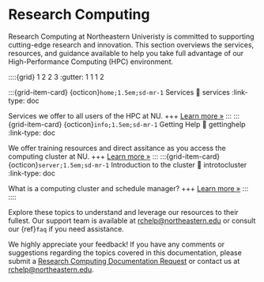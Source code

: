 # Research Computing

Research Computing at Northeastern Univeristy is committed to supporting cutting-edge research and innovation. This section overviews the services, resources, and guidance available to help you take full advantage of our High-Performance Computing (HPC) environment.

::::{grid} 1 2 2 3
:gutter: 1 1 1 2

:::{grid-item-card} {octicon}`home;1.5em;sd-mr-1` Services
:link: services
:link-type: doc

Services we offer to all users of the HPC at NU.
+++
[Learn more »](welcome/services)
:::
:::{grid-item-card} {octicon}`info;1.5em;sd-mr-1` Getting Help
:link: gettinghelp
:link-type: doc

We offer training resources and direct assitance as you access the computing cluster at NU.
+++
[Learn more »](welcome/gettinghelp)
:::
:::{grid-item-card} {octicon}`server;1.5em;sd-mr-1` Introduction to the cluster
:link: introtocluster
:link-type: doc

What is a computing cluster and schedule manager?
+++
[Learn more »](welcome/introtocluster)
:::
::::

Explore these topics to understand and leverage our resources to their fullest. Our support team is available at <rchelp@northeastern.edu> or consult our {ref}`faq` if you need assistance.

We highly appreciate your feedback! If you have any comments or suggestions regarding the topics covered in this documentation, please submit a [Research Computing Documentation Request] or contact us at <rchelp@northeastern.edu>.


[research computing documentation request]: https://bit.ly/NURC-Documentation
[research computing team website]: https://rc.northeastern.edu
